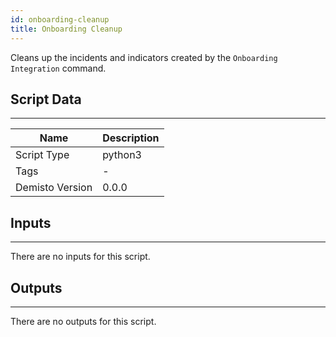 ```yaml
---
id: onboarding-cleanup
title: Onboarding Cleanup
---
```


Cleans up the incidents and indicators created by the `Onboarding Integration` command.

## Script Data
---

| **Name** | **Description** |
| --- | --- |
| Script Type | python3 |
| Tags | - |
| Demisto Version | 0.0.0 |

## Inputs
---
There are no inputs for this script.

## Outputs
---
There are no outputs for this script.
